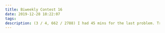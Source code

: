 ```yaml
---
title: Biweekly Contest 16
date: 2019-12-28 18:22:07
tags:
description: (3 / 4, 662 / 2788) I had 45 mins for the last problem. Tried back tracking first,but TLE. Then realized the dp method, but was stuck in several bugs. Failed to work it out during the contest. Solved it later with dp.
---
```


